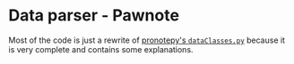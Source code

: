 # Data parser - Pawnote

Most of the code is just a rewrite of [pronotepy's `dataClasses.py`](https://github.com/bain3/pronotepy/blob/5d09a8666c91466d724beb1967bf75f78ee5738e/pronotepy/dataClasses.py) because it is very complete and contains some explanations.
